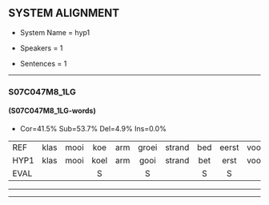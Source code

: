 
## SYSTEM ALIGNMENT

- System Name = hyp1

- Speakers = 1

- Sentences = 1

---

### S07C047M8_1LG

#### (S07C047M8_1LG-words)

- Cor=41.5%	Sub=53.7%	Del=4.9%	Ins=0.0%

|  |  |  |  |  |  |  |  |  |  |  |  |  |  |  |  |  |  |  |  |  |  |  |  |  |  |  |  |  |  |  |  |  |  |  |  |  |  |  |  |  |  |
|:--- |:---:|:---:|:---:|:---:|:---:|:---:|:---:|:---:|:---:|:---:|:---:|:---:|:---:|:---:|:---:|:---:|:---:|:---:|:---:|:---:|:---:|:---:|:---:|:---:|:---:|:---:|:---:|:---:|:---:|:---:|:---:|:---:|:---:|:---:|:---:|:---:|:---:|:---:|:---:|:---:|:---:|
| REF | klas | mooi | koe | arm | groei | strand | bed | eerst | voor | draai | sjaal | sjaal | herfst | duur | straat | leeuw | clown | hoek | krant | hout | vriend | gauw | chips | groen | feest | reis | jas | huis | paard | vijf | muts | nieuw | kind | bang | oog | zacht | schoen | plas | neus | knoop | plank |
| HYP1 | klas | mooi | koel | arm | gooi | strand | bet | erst | voor | trai | s | shal | herfst | duur | straat | leeuw | lo | hook | krant | hout | vriend |  | gouw | shups | goon | vest | resjos | res | eht | vef | mutch | nieuw | kind | bang | oog | zacht |  | skoen | blas | ns | knopplank |
| EVAL |  |  | S |  | S |  | S | S |  | S | S | S |  |  |  |  | S | S |  |  |  | D | S | S | S | S | S | S | S | S | S |  |  |  |  |  | D | S | S | S | S |
---

---
